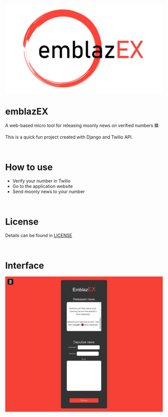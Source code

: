 ![poster](poster.jpg)

# emblazEX
A web-based micro tool for releasing moonly news on verified numbers 🟥

This is a quick fun project created with Django and Twilio API.

<br> 

# How to use
- Verify your number in Twilio
- Go to the application website 
- Send moonly news to your number

<br>

# License
Details can be found in [LICENSE](LICENSE)

<br>

# Interface
![sick](ss.png)
